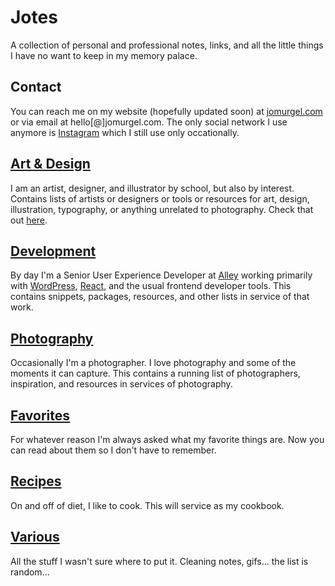 # Jotes
A collection of personal and professional notes, links, and all the little things I have no want to keep in my memory palace.

## Contact
You can reach me on my website (hopefully updated soon) at [jomurgel.com](https://jomurgel.com) or via email at hello[@]jomurgel.com. The only social network I use anymore is [Instagram](https://www.instagram.com/jomurgel/) which I still use only occationally.

## [Art & Design](art-design.md)  
I am an artist, designer, and illustrator by school, but also by interest. Contains lists of artists or designers or tools or resources for art, design, illustration, typography, or anything unrelated to photography. Check that out [here](photography.md).

## [Development](development.md)  
By day I'm a Senior User Experience Developer at [Alley](https://alley.co) working primarily with [WordPress](https://wordpress.org), [React](https://reactjs.org/), and the usual frontend developer tools. This contains snippets, packages, resources, and other lists in service of that work.

## [Photography](photography.md)  
Occasionally I'm a photographer. I love photography and some of the moments it can capture. This contains a running list of photographers, inspiration, and resources in services of photography.

## [Favorites](favorites.md)  
For whatever reason I'm always asked what my favorite things are. Now you can read about them so I don't have to remember.

## [Recipes](recipes.md)  
On and off of diet, I like to cook. This will service as my cookbook.

## [Various](various.md)
All the stuff I wasn't sure where to put it. Cleaning notes, gifs... the list is random...

